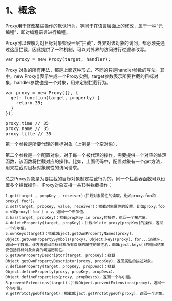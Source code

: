 # 1、概念 #
Proxy用于修改某些操作的默认行为，等同于在语言层面上的修改，属于一种“元编程”，即对编程语言进行编程。

Proxy可以理解为对目标对象架设一层“拦截”，外界对该对象的访问，都必须先通过这层拦截，因此提供了一种机制，可以对外界的访问进行过滤和改写。
<pre>var proxy = new Proxy(target, handler);</pre>
Proxy 对象的所有用法，都是上面这种形式，不同的只是handler参数的写法。其中，new Proxy()表示生成一个Proxy实例，target参数表示所要拦截的目标对象，handler参数也是一个对象，用来定制拦截行为。
<pre>
var proxy = new Proxy({}, {
  get: function(target, property) {
    return 35;
  }
});

proxy.time // 35
proxy.name // 35
proxy.title // 35
</pre>
第一个参数是所要代理的目标对象（上例是一个空对象），

第二个参数是一个配置对象，对于每一个被代理的操作，需要提供一个对应的处理函数，该函数将拦截对应的操作。比如，上面代码中，配置对象有一个get方法，用来拦截对目标对象属性的访问请求。

总之Proxy对象是为要拦截的目标对象制定拦截行为的，同一个拦截器函数可以设置多个拦截操作。
Proxy对象支持一共13种拦截操作：

	1.get(target , propKey , receiver):拦截对象属性的读取，比如proxy.foo和proxy['foo']。
	2.set(target, propKey, value, receiver)：拦截对象属性的设置，比如proxy.foo = v或proxy['foo'] = v，返回一个布尔值。
	3.has(target, propKey)：拦截propKey in proxy的操作，返回一个布尔值。
	4.deleteProperty(target, propKey)：拦截delete proxy[propKey]的操作，返回一个布尔值。
	5.ownKeys(target)：拦截Object.getOwnPropertyNames(proxy)、Object.getOwnPropertySymbols(proxy)、Object.keys(proxy)、for...in循环，返回一个数组。该方法返回目标对象所有自身的属性的属性名，而Object.keys()的返回结果仅包括目标对象自身的可遍历属性。
	6.getOwnPropertyDescriptor(target, propKey)：拦截Object.getOwnPropertyDescriptor(proxy, propKey)，返回属性的描述对象。
	7.defineProperty(target, propKey, propDesc)：拦截Object.defineProperty(proxy, propKey, propDesc）、Object.defineProperties(proxy, propDescs)，返回一个布尔值。
	8.preventExtensions(target)：拦截Object.preventExtensions(proxy)，返回一个布尔值。
	9.getPrototypeOf(target)：拦截Object.getPrototypeOf(proxy)，返回一个对象。
	
#  #